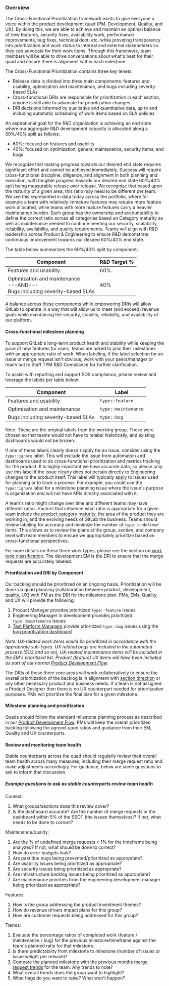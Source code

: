 ### Overview

The Cross-Functional Prioritization framework exists to give everyone a voice within the product development quad (PM, Development, Quality, and UX). By doing this, we are able to achieve and maintain an optimal balance of new features, security fixes, availability work, performance improvements, bug fixes, technical debt, etc. while providing transparency into prioritization and work status to internal and external stakeholders so they can advocate for their work items. Through this framework, team members will be able to drive conversations about what's best for their quad and ensure there is alignment within each milestone.

The Cross-Functional Prioritization contains three key tenets:

* Release slate is divided into three main components: features and usability, optimization and maintenance, and bugs including severity-based SLAs
* Cross-functional DRIs are responsible for prioritization in each section, anyone is still able to advocate for prioritization changes
* DRI decisions informed by qualitative and quantitative data, up to and including automatic scheduling of work items based on SLA policies

An aspirational goal for the R&D organization is achieving an end state where our aggregate R&D development capacity is allocated along a 60%/40% split as follows:

* 60%: focused on features and usability
* 40%: focused on optimization, general maintenance, security items, and bugs

We recognize that making progress towards our desired end state requires significant effort and cannot be achieved immediately. Success will require cross-functional discipline, diligence, and alignment in both planning and execution, with tangible progress towards our desired end state 60%/40% split being measurable release over release. We recognize that based upon the maturity of a given area, this ratio may need to be different per team.  We see this represented in data today across the portfolio, where for example a team with relatively immature features may require more feature work allocated, while teams with more mature features carry a heavier maintenance burden. Each group has the ownership and accountability to define the correct ratio across all categories based on Category maturity as well as maintenance needed to continue meeting our security, scalability, reliability, availability, and quality requirements. Teams will align with R&D leadership across Product & Engineering to ensure R&D demonstrate continuous improvement towards our desired 60%/40% end state.

The table below summarizes the 60%/40% split by component:

| Component | R&D Target % |
| ----- | ----- |
| Features and usability | 60% |
| Optimization and maintenance<br>---AND---<br>Bugs including severity-based SLAs | 40% |

A balance across these components while empowering DRIs will allow GitLab to operate in a way that will allow us to meet (and exceed) revenue goals while maintaining the security, stability, reliability, and availability of our platform.

#### Cross-functional milestone planning

To support GitLab's long-term product health and stability while keeping the pace of new features for users, teams are asked to plan their milestones with an appropriate ratio of work. When labeling, if the label selection for an issue or merge request isn't obvious, work with your peers/manager or reach out to Staff TPM R&D Compliance for further clarification.

To assist with reporting and support SOX compliance, please review and leverage the labels per table below:

| Component | Label |
| ------ | ------ |
| Features and usability | `type::feature` |
| Optimization and maintenance | `type::maintenance` |
| Bugs including severity-based SLAs | `type::bug` |

Note: These are the original labels from the working group. These were chosen so that teams would not have to relabel historically, and existing dashboards would not be broken.

If one of these labels clearly doesn't apply for an issue, consider using the `type::ignore` label. This will exclude the issue from automation and dashboards used to do cross-functional prioritization and metrics tracking for the product. It is highly important we have accurate data, so please only use this label if the issue clearly does not pertain directly to Engineering changes to the product itself. This label will typically apply to issues used for planning or to track a process. For example, you could use the `type::ignore` label for a milestone planning issue where the issue's purpose is organization and will not have MRs directly associated with it.

A team's ratio might change over time and different teams may have different ratios. Factors that influence what ratio is appropriate for a given team include the [product category maturity](/handbook/product/categories/), the area of the product they are working in, and the evolving needs of GitLab the business. Teams should review labeling for accuracy and minimize the number of `type::undefined` items. This allows us to review the plans at the group, section, and company level with team members to ensure we appropriately prioritize based on cross-functional perspectives.

For more details on these three work types, please see the section on [work type classification](/handbook/product/groups/product-analysis/engineering/dashboards/#work-type-classification).  The development EM is the DRI to ensure that the merge requests are accurately labeled.

#### Prioritization and DRI by Component

Our backlog should be prioritized on an ongoing basis. Prioritization will be done via quad planning (collaboration between product, development, quality, UX) with PM as the DRI for the milestone plan. PMs, EMs, Quality, and UX will provide the following:

1. Product Manager provides prioritized `type::feature` issues
1. Engineering Manager in development provides prioritized `type::maintenance` issues
1. [Test Platform Managers](/handbook/engineering/infrastructure/test-platform/#milestone-planning) provide prioritized `type::bug` issues using the [bug prioritization dashboard](https://10az.online.tableau.com/t/gitlab/views/OpenBugAgeOBA/BugPrioritizationDashboard)

*Note: UX-related work items would be prioritized in accordance with the appropriate sub-types. UX related bugs are included in the automated process (S1/2 and so on), UX-related maintenance items will be included in the EM's prioritized list, Product (feature) UX items will have been included as part of our normal [Product Development Flow](/handbook/product-development-flow/).*

The DRIs of these three core areas will work collaboratively to ensure the overall prioritization of the backlog is in alignment with [section direction](https://about.gitlab.com/direction/#devops-stages) or any other necessary product and business needs. If a team is not assigned a Product Designer then there is no UX counterpart needed for prioritization purposes. PMs will prioritize the final plan for a given milestone.

#### Milestone planning and prioritization

Quads should follow the standard milestone planning process as described in our [Product Development Flow](/handbook/product-development-flow/#build-track). PMs will keep the overall prioritized backlog following the agreed-upon ratios and guidance from their EM, Quality and UX counterparts.

#### Review and monitoring team health

Stable counterparts across the quad should regularly review their overall team health across many measures, including their merge request ratio and make adjustments accordingly. For guidance, below are some questions to ask to inform that discussion.

##### Example questions to ask as stable counterparts review team health

Context:

1. What groups/sections does this review cover?
1. Is the dashboard accurate? Are the number of merge requests in the dashboard within 5% of the SSOT (the issues themselves)?  If not, what needs to be done to correct?

Maintenance/quality:

1. Are the % of undefined merge requests < 1% for the timeframe being analyzed?  If not, what should be done to correct?
1. How do error budgets look?
1. Are past due bugs being prevented/prioritized as appropriate?
1. Are usability issues being prioritized as appropriate?
1. Are security issues being prioritized as appropriate?
1. Are infrastructure backlog issues being prioritized as appropriate?
1. Are maintenance priorities from the engineering development manager being prioritized as appropriate?

Features:

1. How is the group addressing the product investment themes?
1. How do revenue drivers impact plans for this group?
1. How are customer requests being addressed for this group?

Trends:

1. Evaluate the percentage ratios of completed work (feature / maintenance / bug) for the previous milestone/timeframe against the team's planned ratio for that milestone.
1. Is there predictability from milestone to milestone (number of issues or issue weight per release)?
1. Compare the planned milestone with the previous months [merge request trends](https://10az.online.tableau.com/t/gitlab/views/DRAFTMergeRequestTypes/MergeRequestTypes) for the team.  Any trends to note?
1. What overall trends does the group want to highlight?
1. What flags do you want to raise?  What won't happen?
